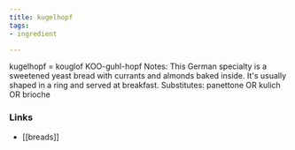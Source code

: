 ```yaml
---
title: kugelhopf
tags:
- ingredient

---
```

kugelhopf = kouglof KOO-guhl-hopf Notes: This German specialty is a sweetened yeast bread with currants and almonds baked inside. It's usually shaped in a ring and served at breakfast. Substitutes: panettone OR kulich OR brioche

### Links

* [[breads]]
